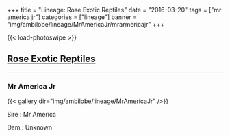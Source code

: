 +++
title = "Lineage: Rose Exotic Reptiles"
date = "2016-03-20"
tags = ["mr america jr"]
categories = ["lineage"]
banner = "img/ambilobe/lineage/MrAmericaJr/mrarmericajr"
+++

{{< load-photoswipe >}}

## [Rose Exotic Reptiles](http://www.roseexoticreptiles.com/)

---

### Mr America Jr

{{< gallery dir="img/ambilobe/lineage/MrAmericaJr" />}}

Sire
: Mr America

Dam
: Unknown 